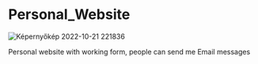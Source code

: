 # Personal_Website

![Képernyőkép 2022-10-21 221836](https://user-images.githubusercontent.com/61178364/197282381-9a6d8eb4-8260-4274-a922-a5867c881c72.png)

Personal website with working form, people can send me Email messages
